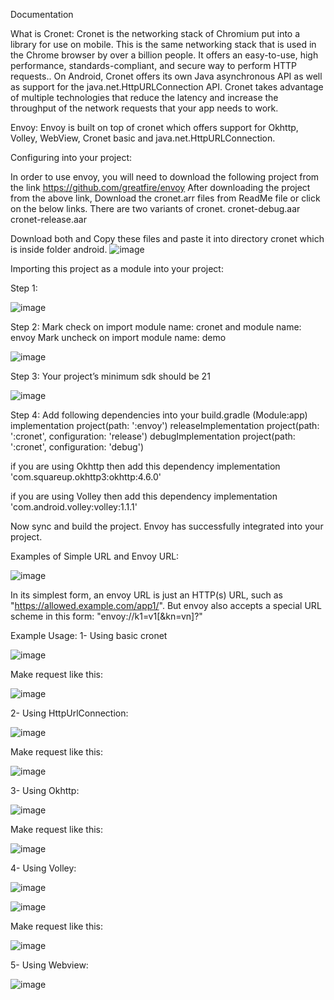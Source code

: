 Documentation

What is Cronet:
Cronet is the networking stack of Chromium put into a library for use on mobile. This is the same networking stack that is used in the Chrome browser by over a billion people. It offers an easy-to-use, high performance, standards-compliant, and secure way to perform HTTP requests.. On Android, Cronet offers its own Java asynchronous API as well as support for the java.net.HttpURLConnection API. Cronet takes advantage of multiple technologies that reduce the latency and increase the throughput of the network requests that your app needs to work.

Envoy:
Envoy is built on top of cronet which offers support for Okhttp, Volley, WebView, Cronet basic and java.net.HttpURLConnection. 

Configuring into your project:

In order to use envoy, you will need to download the following project from the link 
https://github.com/greatfire/envoy
After downloading the project from the above link,  Download the cronet.arr files from ReadMe file or click on the below links. There are two variants of cronet.
cronet-debug.aar
cronet-release.aar

Download both and Copy these files and paste it into directory cronet which is inside folder android.
![image](https://user-images.githubusercontent.com/15171546/89523440-45bd8480-d7fc-11ea-8be9-a40fb5126bb8.png)

 
Importing this project as a module into your project:

  Step 1: 


![image](https://user-images.githubusercontent.com/15171546/89523489-5ec63580-d7fc-11ea-8d6e-0d1cbcbff790.png)






Step 2:
Mark check on import module name: cronet and module name: envoy
Mark uncheck on import module name: demo

![image](https://user-images.githubusercontent.com/15171546/89523578-85846c00-d7fc-11ea-933b-5f6e91196b7b.png)

 


Step 3:
Your project’s minimum sdk should be 21 

![image](https://user-images.githubusercontent.com/15171546/89523626-9af99600-d7fc-11ea-96b8-2834ff9df65e.png)


Step 4:
Add following dependencies into your build.gradle (Module:app)
implementation project(path: ':envoy')
releaseImplementation project(path: ':cronet', configuration: 'release')
debugImplementation project(path: ':cronet', configuration: 'debug')

if you are using Okhttp then add this dependency
implementation 'com.squareup.okhttp3:okhttp:4.6.0'


if you are using Volley then add this dependency
implementation 'com.android.volley:volley:1.1.1'


Now sync and build the project. Envoy has successfully integrated into your project.

Examples of Simple URL and Envoy URL:
 
 ![image](https://user-images.githubusercontent.com/15171546/89523711-c0869f80-d7fc-11ea-92bc-da8530eac030.png)


In its simplest form, an envoy URL is just an HTTP(s) URL, such as "https://allowed.example.com/app1/". But envoy also accepts a special URL scheme in this form: "envoy://k1=v1[&kn=vn]?"

Example Usage:
1-	Using basic cronet
 
 ![image](https://user-images.githubusercontent.com/15171546/89523744-d1371580-d7fc-11ea-909e-b71cc564f713.png)


Make request like this: 


![image](https://user-images.githubusercontent.com/15171546/89523762-dd22d780-d7fc-11ea-8437-66b8a8ae8f53.png)



























2-	Using HttpUrlConnection:

![image](https://user-images.githubusercontent.com/15171546/89523804-ef9d1100-d7fc-11ea-9dab-04dc28ab6b2f.png)

 
Make request like this:
 
![image](https://user-images.githubusercontent.com/15171546/89523837-f9267900-d7fc-11ea-9aca-2bfafad99975.png)



































3-	Using Okhttp:
 
 
 ![image](https://user-images.githubusercontent.com/15171546/89523879-06dbfe80-d7fd-11ea-9084-fcfad3c8f5bc.png)



Make request like this:
 
![image](https://user-images.githubusercontent.com/15171546/89523908-14918400-d7fd-11ea-9f8b-49da421b803f.png)




4-	Using Volley:
 

![image](https://user-images.githubusercontent.com/15171546/89523941-2410cd00-d7fd-11ea-8294-49dcb385740f.png)


![image](https://user-images.githubusercontent.com/15171546/89523964-30952580-d7fd-11ea-8d06-d68ceccc6cb9.png)


Make request like this:

![image](https://user-images.githubusercontent.com/15171546/89524012-3db21480-d7fd-11ea-8c98-1409918b9a82.png)

 


5-	Using Webview:

![image](https://user-images.githubusercontent.com/15171546/89524038-499dd680-d7fd-11ea-8c37-f9d2739a12f5.png)

 
